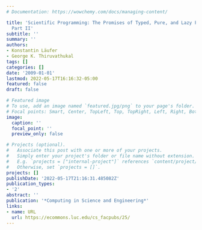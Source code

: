 ```yaml
---
# Documentation: https://wowchemy.com/docs/managing-content/

title: 'Scientific Programming: The Promises of Typed, Pure, and Lazy Functional Programming:
  Part II'
subtitle: ''
summary: ''
authors:
- Konstantin Läufer
- George K. Thiruvathukal
tags: []
categories: []
date: '2009-01-01'
lastmod: 2022-05-17T16:16:32-05:00
featured: false
draft: false

# Featured image
# To use, add an image named `featured.jpg/png` to your page's folder.
# Focal points: Smart, Center, TopLeft, Top, TopRight, Left, Right, BottomLeft, Bottom, BottomRight.
image:
  caption: ''
  focal_point: ''
  preview_only: false

# Projects (optional).
#   Associate this post with one or more of your projects.
#   Simply enter your project's folder or file name without extension.
#   E.g. `projects = ["internal-project"]` references `content/project/deep-learning/index.md`.
#   Otherwise, set `projects = []`.
projects: []
publishDate: '2022-05-17T21:16:31.485082Z'
publication_types:
- '2'
abstract: ''
publication: '*Computing in Science and Engineering*'
links:
- name: URL
  url: https://ecommons.luc.edu/cs_facpubs/25/
---
```

